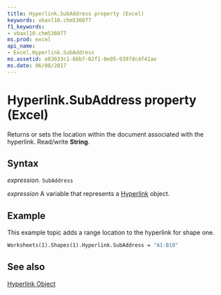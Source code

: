 ```yaml
---
title: Hyperlink.SubAddress property (Excel)
keywords: vbaxl10.chm536077
f1_keywords:
- vbaxl10.chm536077
ms.prod: excel
api_name:
- Excel.Hyperlink.SubAddress
ms.assetid: e83633c1-66b7-02f1-0e05-0397dc4f41ae
ms.date: 06/08/2017
---
```



# Hyperlink.SubAddress property (Excel)

Returns or sets the location within the document associated with the hyperlink. Read/write  **String**.


## Syntax

 _expression_. `SubAddress`

 _expression_ A variable that represents a [Hyperlink](Excel.Hyperlink.md) object.


## Example

This example topic adds a range location to the hyperlink for shape one.


```vb
Worksheets(1).Shapes(1).Hyperlink.SubAddress = "A1:B10"
```


## See also


[Hyperlink Object](Excel.Hyperlink.md)

